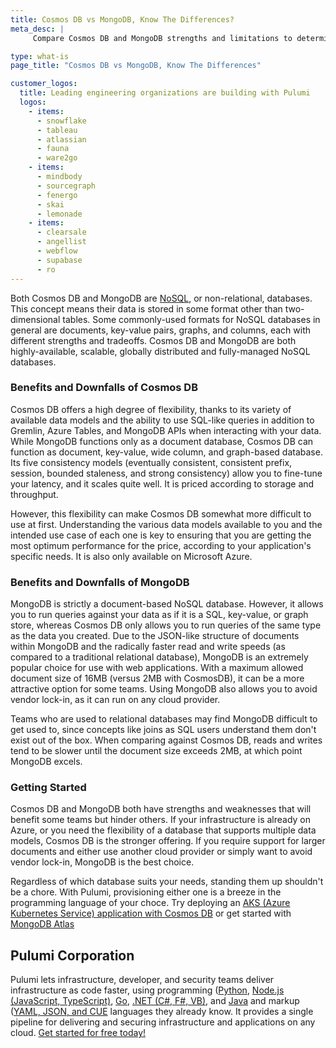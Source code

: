 ```yaml
---
title: Cosmos DB vs MongoDB, Know The Differences?
meta_desc: |
     Compare Cosmos DB and MongoDB strengths and limitations to determine the best database option.

type: what-is
page_title: "Cosmos DB vs MongoDB, Know The Differences"

customer_logos:
  title: Leading engineering organizations are building with Pulumi
  logos:
    - items:
      - snowflake
      - tableau
      - atlassian
      - fauna
      - ware2go
    - items:
      - mindbody
      - sourcegraph
      - fenergo
      - skai
      - lemonade
    - items:
      - clearsale
      - angellist
      - webflow
      - supabase
      - ro
---
```


Both Cosmos DB and MongoDB are [NoSQL](/learn/glossary/nosql/), or non-relational, databases. This concept means their data is stored in some format other than two-dimensional tables. Some commonly-used formats for NoSQL databases in general are documents, key-value pairs, graphs, and columns, each with different strengths and tradeoffs. Cosmos DB and MongoDB are both highly-available, scalable, globally distributed and fully-managed NoSQL databases.

### Benefits and Downfalls of Cosmos DB

Cosmos DB offers a high degree of flexibility, thanks to its variety of available data models and the ability to use SQL-like queries in addition to Gremlin, Azure Tables, and MongoDB APIs when interacting with your data. While MongoDB functions only as a document database, Cosmos DB can function as document, key-value, wide column, and graph-based database. Its five consistency models (eventually consistent, consistent prefix, session, bounded staleness, and strong consistency) allow you to fine-tune your latency, and it scales quite well. It is priced according to storage and throughput.

However, this flexibility can make Cosmos DB somewhat more difficult to use at first. Understanding the various data models available to you and the intended use case of each one is key to ensuring that you are getting the most optimum performance for the price, according to your application's specific needs. It is also only available on Microsoft Azure.

### Benefits and Downfalls of MongoDB

MongoDB is strictly a document-based NoSQL database. However, it allows you to run queries against your data as if it is a SQL, key-value, or graph store, whereas Cosmos DB only allows you to run queries of the same type as the data you created. Due to the JSON-like structure of documents within MongoDB and the radically faster read and write speeds (as compared to a traditional relational database), MongoDB is an extremely popular choice for use with web applications. With a maximum allowed document size of 16MB (versus 2MB with CosmosDB), it can be a more attractive option for some teams. Using MongoDB also allows you to avoid vendor lock-in, as it can run on any cloud provider.

Teams who are used to relational databases may find MongoDB difficult to get used to, since concepts like joins as SQL users understand them don't exist out of the box. When comparing against Cosmos DB, reads and writes tend to be slower until the document size exceeds 2MB, at which point MongoDB excels.

### Getting Started

Cosmos DB and MongoDB both have strengths and weaknesses that will benefit some teams but hinder others. If your infrastructure is already on Azure, or you need the flexibility of a database that supports multiple data models, Cosmos DB is the stronger offering. If you require support for larger documents and either use another cloud provider or simply want to avoid vendor lock-in, MongoDB is the best choice.

Regardless of which database suits your needs, standing them up shouldn't be a chore. With Pulumi, provisioning either one is a breeze in the programming language of your choce. Try deploying an [AKS (Azure Kubernetes Service) application with Cosmos DB](/registry/packages/azure/how-to-guides/classic-azure-ts-aks-mean) or get started with [MongoDB Atlas](/docs/quickstart/)

## Pulumi Corporation

Pulumi lets infrastructure, developer, and security teams deliver infrastructure as code faster, using programming ([Python](/docs/languages-sdks/python/), [Node.js (JavaScript, TypeScript)](/docs/languages-sdks/javascript/), [Go](/docs/languages-sdks/go/), [.NET (C#, F#, VB)](/docs/languages-sdks/dotnet/), and [Java](/docs/languages-sdks/java/) and markup ([YAML, JSON, and CUE](/docs/languages-sdks/yaml/) languages they already know. It provides a single pipeline for delivering and securing infrastructure and applications on any cloud. [Get started for free today!](/registry/packages/mongodbatlas/)
